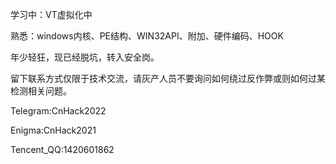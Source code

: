 学习中：VT虚拟化中

熟悉：windows内核、PE结构、WIN32API、附加、硬件编码、HOOK

年少轻狂，现已经脱坑，转入安全岗。

留下联系方式仅限于技术交流，请灰产人员不要询问如何绕过反作弊或则如何过某检测相关问题。

Telegram:CnHack2022

Enigma:CnHack2021

Tencent_QQ:1420601862
